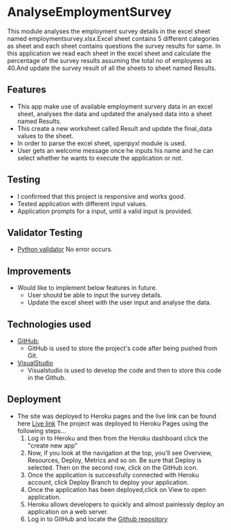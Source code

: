 # AnalyseEmploymentSurvey
This module analyses the employment survey details in the excel sheet named
employmentsurvey.xlsx.Excel sheet contains 5 different categories as sheet
and each sheet contains questions the survey results for same. In this
application we read each sheet in the excel sheet and calculate the percentage
of the survey results assuming the total no of employees as 40.And update
the survey result of all the sheets to sheet named Results.


## Features
  - This app make use of available employment survery data in an excel sheet, analyses the data and updated the analysed data into a sheet named Results.
  - This create a new worksheet called Result and update the final_data values to the sheet.
  - In order to parse the excel sheet, openpyxl module is used.
  - User gets an welcome message once he inputs his name and he can select whether he wants to execute the application or not.

## Testing
  - I confirmed that this project is responsive and works good.
  - Tested application with different input values.
  - Application prompts for a input, until a valid input is provided.
  
## Validator Testing
  - [Python validator](http://pep8online.com/) No error occurs.

## Improvements
  - Would like to implement below features in future.
    - User should be able to input the survey details.
    - Update the excel sheet with the user input and analyse the data.

## Technologies used
  - [GitHub:](https://github.com/)
    - GitHub is used to store the project's code after being pushed from Git.    
  - [VisualStudio](https://code.visualstudio.com/)
    - Visualstudio is used to develop the code and then to store this code in the Github.

## Deployment
- The site was deployed to Heroku pages and the live link can be found here [Live link](https://analyseemploymentsurvey.herokuapp.com/)
  The project was deployed to Heroku Pages using the following steps...
    1. Log in to Heroku and then from the Heroku dashboard click the "create new app"
    2. Now, if you look at the navigation at the top, you'll see  Overview, Resources, Deploy, Metrics  and so on. Be sure that Deploy is selected. 
       Then on the second row, click on the GitHub icon.
    3. Once the application is successfully connected with Heroku account, click Deploy Branch to deploy your application.
    4. Once the application has been deployed,click on View to open application.
    5. Heroku allows developers to quickly and almost painlessly deploy an application on a web server.
    6. Log in to GitHub and locate the [Github repository](https://github.com/surba778/AnalyseEmploymentSurvey)